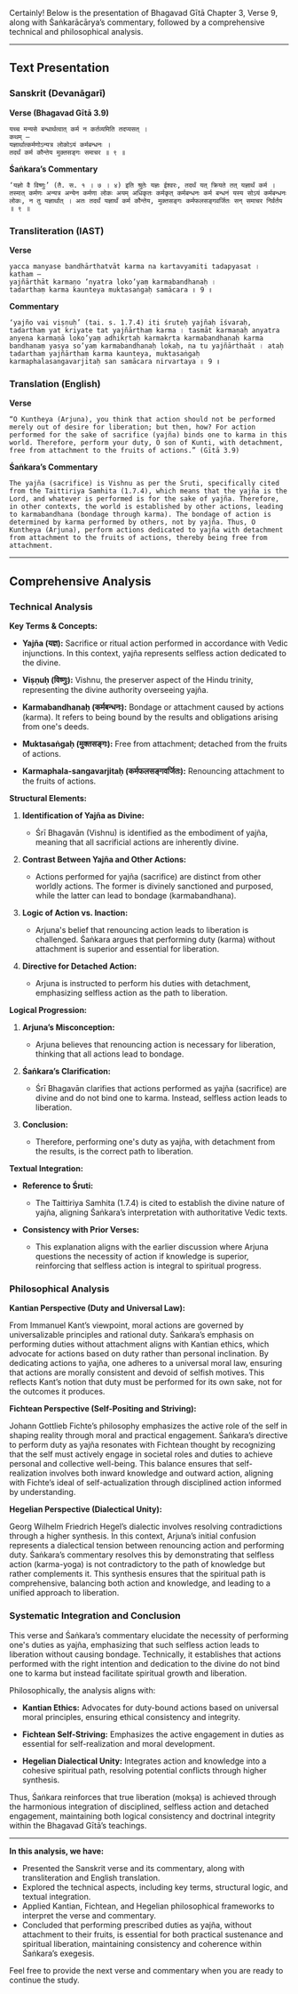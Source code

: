 Certainly! Below is the presentation of Bhagavad Gītā Chapter 3, Verse 9, along with Śaṅkarācārya’s commentary, followed by a comprehensive technical and philosophical analysis.

---

## Text Presentation

### Sanskrit (Devanāgarī)

**Verse (Bhagavad Gītā 3.9)**
```
यच्च मन्यसे बन्धार्थत्वात् कर्म न कर्तव्यमिति तदप्यसत् ।
कथम् —
यज्ञार्थात्कर्मणोऽन्यत्र लोकोऽयं कर्मबन्धनः ।
तदर्थं कर्म कौन्तेय मुक्तसङ्गः समाचर ॥ ९ ॥
```

**Śaṅkara’s Commentary**
```
‘यज्ञो वै विष्णुः’ (तै. स. १ । ७ । ४) इति श्रुतेः यज्ञः ईश्वरः, तदर्थं यत् क्रियते तत् यज्ञार्थं कर्म । तस्मात् कर्मणः अन्यत्र अन्येन कर्मणा लोकः अयम् अधिकृतः कर्मकृत् कर्मबन्धनः कर्म बन्धनं यस्य सोऽयं कर्मबन्धनः लोकः, न तु यज्ञार्थात् । अतः तदर्थं यज्ञार्थं कर्म कौन्तेय, मुक्तसङ्गः कर्मफलसङ्गवर्जितः सन् समाचर निर्वर्तय ॥ ९ ॥
```

### Transliteration (IAST)

**Verse**
```
yacca manyase bandhārthatvāt karma na kartavyamiti tadapyasat ।
katham —
yajñārthāt karmaṇo ’nyatra loko’yaṃ karmabandhanaḥ ।
tadarthaṃ karma kaunteya muktasaṅgaḥ samācara ॥ 9 ॥
```

**Commentary**
```
‘yajño vai viṣṇuḥ’ (tai. s. 1.7.4) iti śruteḥ yajñaḥ īśvaraḥ, tadarthaṃ yat kriyate tat yajñārthaṃ karma । tasmāt karmaṇaḥ anyatra anyena karmaṇā loko’yaṃ adhikṛtaḥ karmakṛta karmabandhanaḥ karma bandhanaṃ yasya so’yaṃ karmabandhanaḥ lokaḥ, na tu yajñārthaāt । ataḥ tadarthaṃ yajñārthaṃ karma kaunteya, muktasaṅgaḥ karmaphalasangavarjitaḥ san samācara nirvartaya ॥ 9 ॥
```

### Translation (English)

**Verse**
```
“O Kuntheya (Arjuna), you think that action should not be performed merely out of desire for liberation; but then, how? For action performed for the sake of sacrifice (yajña) binds one to karma in this world. Therefore, perform your duty, O son of Kunti, with detachment, free from attachment to the fruits of actions.” (Gītā 3.9)
```

**Śaṅkara’s Commentary**
```
The yajña (sacrifice) is Vishnu as per the Śruti, specifically cited from the Taittiriya Samhita (1.7.4), which means that the yajña is the Lord, and whatever is performed is for the sake of yajña. Therefore, in other contexts, the world is established by other actions, leading to karmabandhana (bondage through karma). The bondage of action is determined by karma performed by others, not by yajña. Thus, O Kuntheya (Arjuna), perform actions dedicated to yajña with detachment from attachment to the fruits of actions, thereby being free from attachment.
```

---

## Comprehensive Analysis

### Technical Analysis

**Key Terms & Concepts:**

- **Yajña (यज्ञ):**
  Sacrifice or ritual action performed in accordance with Vedic injunctions. In this context, yajña represents selfless action dedicated to the divine.

- **Viṣṇuḥ (विष्णुः):**
  Vishnu, the preserver aspect of the Hindu trinity, representing the divine authority overseeing yajña.

- **Karmabandhanaḥ (कर्मबन्धनः):**
  Bondage or attachment caused by actions (karma). It refers to being bound by the results and obligations arising from one's deeds.

- **Muktasaṅgaḥ (मुक्तसङ्गः):**
  Free from attachment; detached from the fruits of actions.

- **Karmaphala-sangavarjitaḥ (कर्मफलसङ्गवर्जितः):**
  Renouncing attachment to the fruits of actions.

**Structural Elements:**

1. **Identification of Yajña as Divine:**
   - Śrī Bhagavān (Vishnu) is identified as the embodiment of yajña, meaning that all sacrificial actions are inherently divine.

2. **Contrast Between Yajña and Other Actions:**
   - Actions performed for yajña (sacrifice) are distinct from other worldly actions. The former is divinely sanctioned and purposed, while the latter can lead to bondage (karmabandhana).

3. **Logic of Action vs. Inaction:**
   - Arjuna's belief that renouncing action leads to liberation is challenged. Śaṅkara argues that performing duty (karma) without attachment is superior and essential for liberation.

4. **Directive for Detached Action:**
   - Arjuna is instructed to perform his duties with detachment, emphasizing selfless action as the path to liberation.

**Logical Progression:**

1. **Arjuna’s Misconception:**
   - Arjuna believes that renouncing action is necessary for liberation, thinking that all actions lead to bondage.

2. **Śaṅkara’s Clarification:**
   - Śrī Bhagavān clarifies that actions performed as yajña (sacrifice) are divine and do not bind one to karma. Instead, selfless action leads to liberation.

3. **Conclusion:**
   - Therefore, performing one's duty as yajña, with detachment from the results, is the correct path to liberation.

**Textual Integration:**

- **Reference to Śruti:**
  - The Taittiriya Samhita (1.7.4) is cited to establish the divine nature of yajña, aligning Śaṅkara’s interpretation with authoritative Vedic texts.

- **Consistency with Prior Verses:**
  - This explanation aligns with the earlier discussion where Arjuna questions the necessity of action if knowledge is superior, reinforcing that selfless action is integral to spiritual progress.

### Philosophical Analysis

**Kantian Perspective (Duty and Universal Law):**

From Immanuel Kant’s viewpoint, moral actions are governed by universalizable principles and rational duty. Śaṅkara’s emphasis on performing duties without attachment aligns with Kantian ethics, which advocate for actions based on duty rather than personal inclination. By dedicating actions to yajña, one adheres to a universal moral law, ensuring that actions are morally consistent and devoid of selfish motives. This reflects Kant’s notion that duty must be performed for its own sake, not for the outcomes it produces.

**Fichtean Perspective (Self-Positing and Striving):**

Johann Gottlieb Fichte’s philosophy emphasizes the active role of the self in shaping reality through moral and practical engagement. Śaṅkara’s directive to perform duty as yajña resonates with Fichtean thought by recognizing that the self must actively engage in societal roles and duties to achieve personal and collective well-being. This balance ensures that self-realization involves both inward knowledge and outward action, aligning with Fichte’s ideal of self-actualization through disciplined action informed by understanding.

**Hegelian Perspective (Dialectical Unity):**

Georg Wilhelm Friedrich Hegel’s dialectic involves resolving contradictions through a higher synthesis. In this context, Arjuna’s initial confusion represents a dialectical tension between renouncing action and performing duty. Śaṅkara’s commentary resolves this by demonstrating that selfless action (karma-yoga) is not contradictory to the path of knowledge but rather complements it. This synthesis ensures that the spiritual path is comprehensive, balancing both action and knowledge, and leading to a unified approach to liberation.

### Systematic Integration and Conclusion

This verse and Śaṅkara’s commentary elucidate the necessity of performing one's duties as yajña, emphasizing that such selfless action leads to liberation without causing bondage. Technically, it establishes that actions performed with the right intention and dedication to the divine do not bind one to karma but instead facilitate spiritual growth and liberation.

Philosophically, the analysis aligns with:

- **Kantian Ethics:**
  Advocates for duty-bound actions based on universal moral principles, ensuring ethical consistency and integrity.

- **Fichtean Self-Striving:**
  Emphasizes the active engagement in duties as essential for self-realization and moral development.

- **Hegelian Dialectical Unity:**
  Integrates action and knowledge into a cohesive spiritual path, resolving potential conflicts through higher synthesis.

Thus, Śaṅkara reinforces that true liberation (mokṣa) is achieved through the harmonious integration of disciplined, selfless action and detached engagement, maintaining both logical consistency and doctrinal integrity within the Bhagavad Gītā’s teachings.

---

**In this analysis, we have:**

- Presented the Sanskrit verse and its commentary, along with transliteration and English translation.
- Explored the technical aspects, including key terms, structural logic, and textual integration.
- Applied Kantian, Fichtean, and Hegelian philosophical frameworks to interpret the verse and commentary.
- Concluded that performing prescribed duties as yajña, without attachment to their fruits, is essential for both practical sustenance and spiritual liberation, maintaining consistency and coherence within Śaṅkara’s exegesis.

Feel free to provide the next verse and commentary when you are ready to continue the study.
